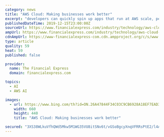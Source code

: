 ```yaml
---
category: news
title: "AWS Cloud: Making businesses work better"
excerpt: "developers can quickly spin up apps that run at AWS scale, performance and security. Our customers have 2,500 integration apps at their disposal and we see about 200 million app invocations a month.” Last year, it added several features that are built on conversational and customer experience Artificial Intelligence (AI). “We have leveraged ..."
publishedDateTime: 2019-12-15T23:00:00Z
sourceUrl: https://www.financialexpress.com/industry/technology/aws-cloud-making-businesses-work-better/1794616/
ampUrl: https://www.financialexpress.com/industry/technology/aws-cloud-making-businesses-work-better/1794616/lite/
cdnAmpUrl: https://www-financialexpress-com.cdn.ampproject.org/c/s/www.financialexpress.com/industry/technology/aws-cloud-making-businesses-work-better/1794616/lite/
type: article
quality: 59
heat: 59
published: false

provider:
  name: The Financial Express
  domain: financialexpress.com

topics:
  - AI
  - AWS AI

images:
  - url: https://www.bing.com/th?id=ON.26A47844F34C03C9CB6928A18EF7EAD3
    width: 660
    height: 440
    title: "AWS Cloud: Making businesses work better"

secured: "3XS38WLkuVfhQWd5Mkw5M1WG35VU8itSNv6t/vGSoBgcyXnqVFRRsPtE2/l4AN0rtyDXhbqP/BJBsifAl+y+9XqhpedC7/Ys2oThgvNvyL9Z4jTsgmX9Cp7P0sltL/m1a+XNhWKrELgY9NqcQVxNvRjMtTd+DjMJwrxfJhTnbSJissBtMQSHF+f1qPUad9kcp6ILdTjb42EMCXn1E+Iq9QgKcApgxtkcZr+Qdj5qdHvBMPZh8ySTIuUXfDEtZIZRgXVj73TNAT0M8Ereex9LDQ==;JztMCFvgyf5bv0jBl1iziA=="
---
```


